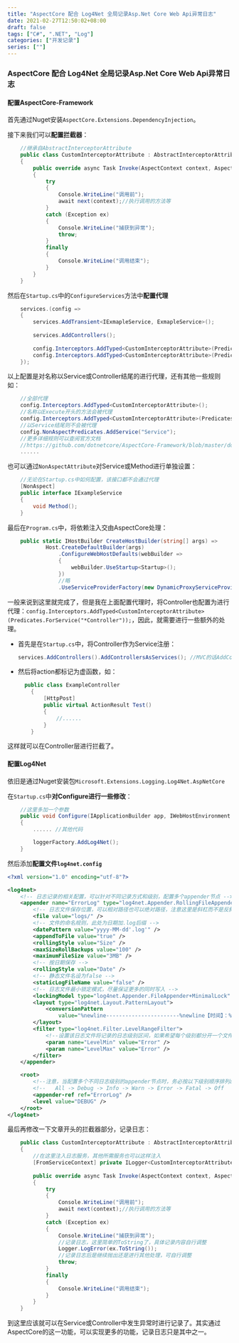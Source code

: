 ```yaml
---
title: "AspectCore 配合 Log4Net 全局记录Asp.Net Core Web Api异常日志"
date: 2021-02-27T12:50:02+08:00
draft: false
tags: ["C#", ".NET", "Log"]
categories: ["开发记录"]
series: [""]
---
```


### AspectCore 配合 Log4Net 全局记录Asp.Net Core Web Api异常日志

#### 配置AspectCore-Framework

首先通过Nuget安装`AspectCore.Extensions.DependencyInjection`。

接下来我们可以**配置拦截器**：

```c#
    //继承自AbstractInterceptorAttribute
    public class CustomInterceptorAttribute : AbstractInterceptorAttribute
    {
        public override async Task Invoke(AspectContext context, AspectDelegate next)
        {
            try
            {
                Console.WriteLine("调用前");
                await next(context);//执行调用的方法等
            }
            catch (Exception ex)
            {
                Console.WriteLine("捕获到异常");
                throw;
            }
            finally
            {
                Console.WriteLine("调用结束");
            }
        }
    }
```

然后在`Startup.cs`中的`ConfigureServices`方法中**配置代理**

```c#
    services.(config =>
    {
        services.AddTransient<IExmapleService, ExmapleService>();
        
        services.AddControllers();
        
        config.Interceptors.AddTyped<CustomInterceptorAttribute>(Predicates.ForService("*Service"));
        config.Interceptors.AddTyped<CustomInterceptorAttribute>(Predicates.ForService("*Controller"));
    });
```

以上配置是对名称以Service或Controller结尾的进行代理，还有其他一些规则如：

```c#
	//全部代理
	config.Interceptors.AddTyped<CustomInterceptorAttribute>();
	//名称以Execute开头的方法会被代理
	config.Interceptors.AddTyped<CustomInterceptorAttribute>(Predicates.ForMethod("Execute*"));
	//以Service结尾则不会被代理
	config.NonAspectPredicates.AddService("Service");
	//更多详细规则可以查阅官方文档
	//https://github.com/dotnetcore/AspectCore-Framework/blob/master/docs/1.%E4%BD%BF%E7%94%A8%E6%8C%87%E5%8D%97.md
	......
```

也可以通过`NonAspectAttribute`对Service或Method进行单独设置：

```c#
	//无论在Startup.cs中如何配置，该接口都不会通过代理
	[NonAspect]
	public interface IExampleService
	{
    	void Method();
	}
```

最后在``Program.cs``中，将依赖注入交由AspectCore处理：

```c#
	public static IHostBuilder CreateHostBuilder(string[] args) =>
            Host.CreateDefaultBuilder(args)
                .ConfigureWebHostDefaults(webBuilder =>
                {
                    webBuilder.UseStartup<Startup>();
                })
        		//略
                .UseServiceProviderFactory(new DynamicProxyServiceProviderFactory());
```

一般来说到这里就完成了，但是我在上面配置代理时，将Controller也配置为进行代理：``config.Interceptors.AddTyped<CustomInterceptorAttribute>(Predicates.ForService("*Controller"));``，因此，就需要进行一些额外的处理。

- 首先是在``Startup.cs``中，将Controller作为Service注册：

  ```c#
  services.AddControllers().AddControllersAsServices(); //MVC的话AddControllers就是AddMvc()
  ```

- 然后将action都标记为虚函数，如：

  ```c#
  	public class ExampleController
      {
          [HttpPost]
          public virtual ActionResult Test()
          {
              //......
          }
      }
  ```

这样就可以在Controller层进行拦截了。



#### 配置Log4Net

依旧是通过Nuget安装包``Microsoft.Extensions.Logging.Log4Net.AspNetCore``

在``Startup.cs``中**对Configure进行一些修改**：

```c#
	//这里多加一个参数
	public void Configure(IApplicationBuilder app, IWebHostEnvironment env, ILoggerFactory loggerFactory)
    {
        ...... //其他代码

        loggerFactory.AddLog4Net();
    }
```

然后添加**配置文件``log4net.config``**

```xml
<?xml version="1.0" encoding="utf-8"?>

<log4net>
    <!-- 日志记录的相关配置，可以针对不同记录方式和级别，配置多个appender节点 -->
    <appender name="ErrorLog" type="log4net.Appender.RollingFileAppender">
        <!-- 日志文件保存位置，可以相对路径也可以绝对路径，注意这里是斜杠而不是反斜杠 -->
        <file value="logs/" />
        <!-- 文件的命名规则，此处为日期加.log后缀 -->
        <datePattern value="yyyy-MM-dd'.log'" />
        <appendToFile value="true" />
        <rollingStyle value="Size" />
        <maxSizeRollBackups value="100" />
        <maximumFileSize value="3MB" />
        <!-- 按日期保存 -->
        <rollingStyle value="Date" />
        <!-- 静态文件名设为false -->
        <staticLogFileName value="false" />
        <!-- 日志文件最小锁定模式，尽量保证更多的同时写入 -->
        <lockingModel type="log4net.Appender.FileAppender+MinimalLock" />
        <layout type="log4net.Layout.PatternLayout">
            <conversionPattern
                value="%newline-----------------------%newline【时间】：%d%newline【级别】：%-5p%newline【对象】：%logger%newline【内容】：%m%newline" />
        </layout>
        <filter type="log4net.Filter.LevelRangeFilter">
            <!--设置该日志文件将记录的日志级别区间，如果希望每个级别都分开一个文件记录，可以将appender节点配置多个，设置不同的记录级别-->
            <param name="LevelMin" value="Error" />
            <param name="LevelMax" value="Error" />
        </filter>
    </appender>

    <root>
        <!--注意，当配置多个不同日志级别的appender节点时，务必按以下级别顺序排列appender-ref节点，否则低级别将不会执行-->
        <!--   All -> Debug -> Info -> Warn -> Error -> Fatal -> Off   -->
        <appender-ref ref="ErrorLog" />
        <level value="DEBUG" />
    </root>
</log4net>
```

最后再修改一下文章开头的拦截器部分，记录日志：

```c#
    public class CustomInterceptorAttribute : AbstractInterceptorAttribute
    {	
     	//在这里注入日志服务，其他所需服务也可以这样注入
        [FromServiceContext] private ILogger<CustomInterceptorAttribute> Logger { get; set; }
        
        public override async Task Invoke(AspectContext context, AspectDelegate next)
        {
            try
            {
                Console.WriteLine("调用前");
                await next(context);//执行调用的方法等
            }
            catch (Exception ex)
            {
                Console.WriteLine("捕获到异常");
                //记录日志，这里简单的ToString了，具体记录内容自行调整
                Logger.LogError(ex.ToString());
                //记录日志后是继续抛出还是进行其他处理，可自行调整
                throw;
            }
            finally
            {
                Console.WriteLine("调用结束");
            }
        }
    }
```



到这里应该就可以在Service或Controller中发生异常时进行记录了。其实通过AspectCore的这一功能，可以实现更多的功能，记录日志只是其中之一。